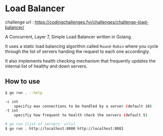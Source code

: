 # Load Balancer

challenge url : <https://codingchallenges.fyi/challenges/challenge-load-balancer/>

A Concurrent, Layer 7, Simple Load Balancer written in Golang.

It uses a static load balancing algorithm called `Round-Robin` where you cycle through the list
of servers handing the request to each one accordingly.

It also implements health checking mechanism that frequently updates
the internal list of healthy and down servers.

## How to use

```sh
$ go run . --help

-c int
    specifiy max connections to be handled by a server (default 10)
-t int
    specifiy how frequent to health check the servers (default 5)
```

```sh
# go run [list of servers' urls]
$ go run . http://localhost:8080 http://localhost:8081
```
